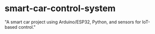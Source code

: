 # smart-car-control-system
"A smart car project using Arduino/ESP32, Python, and sensors for IoT-based control."
